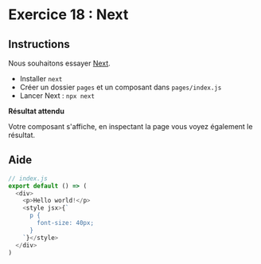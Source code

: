 # Exercice 18 : Next

## Instructions

Nous souhaitons essayer [Next](https://github.com/zeit/next.js/).

- Installer `next`
- Créer un dossier `pages` et un composant dans `pages/index.js`
- Lancer Next : `npx next`

**Résultat attendu**

Votre composant s'affiche, en inspectant la page vous voyez également le résultat.

## Aide

```js
// index.js
export default () => (
  <div>
    <p>Hello world!</p>
    <style jsx>{`
      p {
        font-size: 40px;
      }
    `}</style>
  </div>
)
```
